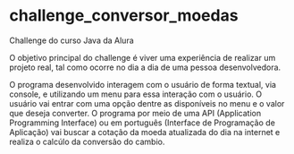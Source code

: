 # challenge_conversor_moedas
Challenge do curso Java da Alura

O objetivo principal do challenge é viver uma experiência de realizar um projeto real, tal como ocorre no dia a dia de uma pessoa desenvolvedora.

O programa desenvolvido interagem com o usuário de forma textual, via console, e utilizando um menu para essa interação com o usuário.
O usuário vai entrar com uma opção dentre as disponíveis no menu e o valor que deseja converter.
O programa por meio de uma API (Application Programming Interface) ou em português (Interface de Programação de Aplicação) vai buscar a cotação da moeda atualizada do dia na internet e realiza o calcúlo da conversão do cambio.

